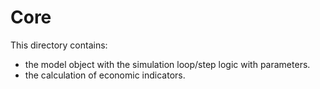 # Core

This directory contains:

- the model object with the simulation loop/step logic with parameters.
- the calculation of economic indicators.
